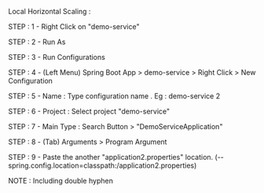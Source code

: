 Local Horizontal Scaling : 

STEP : 1 - Right Click on "demo-service"

STEP : 2 - Run As

STEP : 3 - Run Configurations

STEP : 4 - (Left Menu) Spring Boot App > demo-service > Right Click > New Configuration 

STEP : 5 - Name      : Type configuration name . Eg : demo-service 2

STEP : 6 - Project   : Select project "demo-service"

STEP : 7 - Main Type : Search Button > "DemoServiceApplication"

STEP : 8 - (Tab) Arguments > Program Argument  

STEP : 9 - Paste the another "application2.properties" location. (--spring.config.location=classpath:/application2.properties)

NOTE : Including double hyphen
